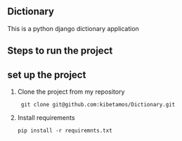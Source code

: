 ## Dictionary
This is a python django dictionary application

## Steps to run the project

## set up the project 
1. Clone the project from my repository

        git clone git@github.com:kibetamos/Dictionary.git


2. Install requirements
   
       pip install -r requiremnts.txt
